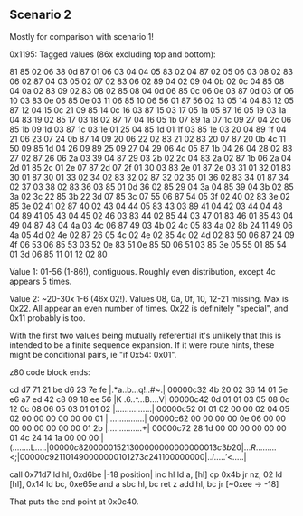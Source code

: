 Scenario 2
----------

Mostly for comparison with scenario 1!

0x1195: Tagged values (86x excluding top and bottom):

81
85 02 06 38 0d
87 01 06 03 04 04 05
83 02 04
87 02 05 06 03 08 02
83 06 02
87 04 03 05 02 07 02
83 06 02
89 04 02 09 04 0b 02 0c 04
85 08 04 0a 02
83 09 02
83 08 02
85 08 04 0d 06
85 0c 06 0e 03
87 0d 03 0f 06 10 03
83 0e 06
85 0e 03 11 06
85 10 06 56 01
87 56 02 13 05 14 04
83 12 05
87 12 04 15 0c 21 09
85 14 0c 16 03
87 15 03 17 05 1a 05
87 16 05 19 03 1a 04
83 19 02
85 17 03 18 02
87 17 04 16 05 1b 07
89 1a 07 1c 09 27 04 2c 06
85 1b 09 1d 03
87 1c 03 1e 01 25 04
85 1d 01 1f 03
85 1e 03 20 04
89 1f 04 21 06 23 07 24 0b
87 14 09 20 06 22 02
83 21 02
83 20 07
87 20 0b 4c 11 50 09
85 1d 04 26 09
89 25 09 27 04 29 06 4d 05
87 1b 04 26 04 28 02
83 27 02
87 26 06 2a 03 39 04
87 29 03 2b 02 2c 04
83 2a 02
87 1b 06 2a 04 2d 01
85 2c 01 2e 07
87 2d 07 2f 01 30 03
83 2e 01
87 2e 03 31 01 32 01
83 30 01
87 30 01 33 02 34 02
83 32 02
87 32 02 35 01 36 02
83 34 01
87 34 02 37 03 38 02
83 36 03
85 01 0d 36 02
85 29 04 3a 04
85 39 04 3b 02
85 3a 02 3c 22
85 3b 22 3d 07
85 3c 07 55 06
87 54 05 3f 02 40 02
83 3e 02
85 3e 02 41 02
87 40 02 43 04 44 05
83 43 03
89 41 04 42 03 44 04 48 04
89 41 05 43 04 45 02 46 03
83 44 02
85 44 03 47 01
83 46 01
85 43 04 49 04
87 48 04 4a 03 4c 06
87 49 03 4b 02 4c 05
83 4a 02
8b 24 11 49 06 4a 05 4d 02 4e 02
87 26 05 4c 02 4e 02
85 4c 02 4d 02
83 50 06
87 24 09 4f 06 53 06
85 53 03 52 0e
83 51 0e
85 50 06 51 03
85 3e 05 55 01
85 54 01 3d 06
85 11 01 12 02
80

Value 1: 01-56 (1-86!), contiguous. Roughly even distribution, except 4c appears
5 times.

Value 2: ~20-30x 1-6 (46x 02!). Values 08, 0a, 0f, 10, 12-21 missing. Max is
0x22. All appear an even number of times. 0x22 is definitely "special", and 0x11
probably is too.

With the first two values being mutually referential it's unlikely that this is
intended to be a finite sequence expansion. If it were route hints, these might
be conditional pairs, ie "if 0x54: 0x01".

z80 code block ends:

cd  d7 71 21 be d6 23 7e fe  |.*a..b...q!..#~.|
00000c32  4b 20 02 36 14 01 5e e6  a7 ed 42 c8 09 18 ee 56  |K .6..^...B....V|
00000c42  0d 01 01 03 05 08 0c 12  0c 08 06 05 03 01 01 02  |................|
00000c52  01 01 02 00 00 02 04 05  02 00 00 00 00 00 00 01  |................|
00000c62  00 00 00 00 0e 06 00 00  00 00 00 00 00 00 01 2b  |...............+|
00000c72  28 1d 00 00 00 00 00 00  01 4c 24 14 1a 00 00 00  |(........L$.....|
00000c82  00 00 01 52 13 00 00 00  00 00 00 00 01 3c 3b 20  |...R.........<; |
00000c92  11 01 49 00 00 00 01 01  27 3c 24 11 00 00 00 00  |..I.....'<$.....|

call 0x71d7
ld hl, 0xd6be
|-18 position| inc hl
ld a, [hl]
cp 0x4b
jr nz, 02
ld [hl], 0x14
ld bc, 0xe65e
and a
sbc hl, bc
ret z
add hl, bc
jr [~0xee -> -18]

That puts the end point at 0x0c40.